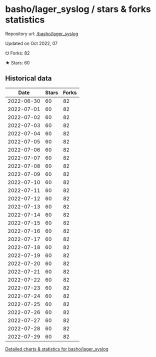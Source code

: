# basho/lager_syslog / stars & forks statistics

Repository url: [/basho/lager_syslog](https://github.com/basho/lager_syslog)

Updated on Oct 2022, 07

☋ Forks: 82

★ Stars: 60

## Historical data
| Date | Stars | Forks |
|------|-------|-------|
| 2022-06-30 | 60 | 82 | 
| 2022-07-01 | 60 | 82 | 
| 2022-07-02 | 60 | 82 | 
| 2022-07-03 | 60 | 82 | 
| 2022-07-04 | 60 | 82 | 
| 2022-07-05 | 60 | 82 | 
| 2022-07-06 | 60 | 82 | 
| 2022-07-07 | 60 | 82 | 
| 2022-07-08 | 60 | 82 | 
| 2022-07-09 | 60 | 82 | 
| 2022-07-10 | 60 | 82 | 
| 2022-07-11 | 60 | 82 | 
| 2022-07-12 | 60 | 82 | 
| 2022-07-13 | 60 | 82 | 
| 2022-07-14 | 60 | 82 | 
| 2022-07-15 | 60 | 82 | 
| 2022-07-16 | 60 | 82 | 
| 2022-07-17 | 60 | 82 | 
| 2022-07-18 | 60 | 82 | 
| 2022-07-19 | 60 | 82 | 
| 2022-07-20 | 60 | 82 | 
| 2022-07-21 | 60 | 82 | 
| 2022-07-22 | 60 | 82 | 
| 2022-07-23 | 60 | 82 | 
| 2022-07-24 | 60 | 82 | 
| 2022-07-25 | 60 | 82 | 
| 2022-07-26 | 60 | 82 | 
| 2022-07-27 | 60 | 82 | 
| 2022-07-28 | 60 | 82 | 
| 2022-07-29 | 60 | 82 | 


[Detailed charts & statistics for basho/lager_syslog](https://reviewgithub.com/rep/basho/lager_syslog)
